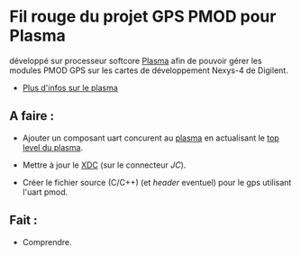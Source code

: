 # Fil rouge du projet GPS PMOD pour Plasma

développé sur processeur softcore [Plasma](https://opencores.org/project,plasma "Plasma's Homepage") afin de pouvoir gérer les modules PMOD GPS sur les cartes de développement Nexys-4 de Digilent.

* [Plus d'infos sur le plasma](README.md)

## A faire :

* Ajouter un composant uart concurent au [plasma](HDL/PLASMA/plasma.vhd)  en actualisant le [top level du plasma](HDL/PLASMA/top_plasma.vhd).

* Mettre à jour le [XDC](SYNTHESIS/nexys4.xdc) (sur le connecteur *JC*).

* Créer le fichier source (C/C++) (et *header* eventuel) pour le gps utilisant l'uart pmod.

## Fait :

* Comprendre.
